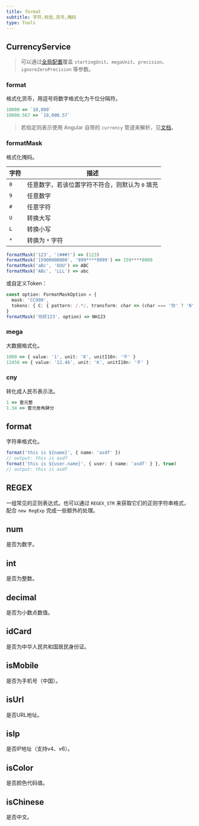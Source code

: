```yaml
---
title: format
subtitle: 字符,校验,货币,掩码
type: Tools
---
```


## CurrencyService

> 可以通过[全局配置](/docs/global-config)覆盖 `startingUnit`、`megaUnit`、`precision`、`ignoreZeroPrecision` 等参数。

### format

格式化货币，用逗号将数字格式化为千位分隔符。

```ts
10000 => `10,000`
10000.567 => `10,000.57`
```

> 若指定则表示使用 Angular 自带的 `currency` 管道来解析，见[文档](https://angular.cn/api/common/CurrencyPipe)。

### formatMask

格式化掩码。

| 字符 | 描述 |
| --- | --- |
| `0` | 任意数字，若该位置字符不符合，则默认为 `0` 填充 |
| `9` | 任意数字 |
| `#` | 任意字符 |
| `U` | 转换大写 |
| `L` | 转换小写 |
| `*` | 转换为 `*` 字符 |

```ts
formatMask('123', '(###)') => (123)
formatMask('15900000000', '999****9999') => 159****0000
formatMask('aBc', 'UUU') => ABC
formatMask('ABc', 'LLL') => abc
```

或自定义Token：

```ts
const option: FormatMaskOption = {
  mask: 'CC999',
  tokens: { C: { pattern: /.*/, transform: char => (char === '你' ? 'N' : 'H') } }
}
formatMask('你好123', option) => NH123
```

### mega

大数据格式化。

```ts
1000 => { value: '1', unit: 'K', unitI18n: '千' }
12456 => { value: '12.46', unit: 'K', unitI18n: '千' }
```

### cny

转化成人民币表示法。

```ts
1 => 壹元整
1.34 => 壹元叁角肆分
```

## format

字符串格式化。

```ts
format('this is ${name}', { name: 'asdf' })
// output: this is asdf
format('this is ${user.name}', { user: { name: 'asdf' } }, true)
// output: this is asdf
```

## REGEX

一组常见的正则表达式。也可以通过 `REGEX_STR` 来获取它们的正则字符串格式，配合 `new RegExp` 完成一些额外的处理。

## num

是否为数字。

## int

是否为整数。

## decimal

是否为小数点数值。

## idCard

是否为中华人民共和国居民身份证。

## isMobile

是否为手机号（中国）。

## isUrl

是否URL地址。

## isIp

是否IP地址（支持v4、v6）。

## isColor

是否颜色代码值。

## isChinese

是否中文。
